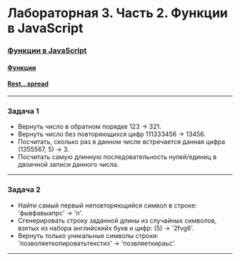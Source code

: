 # Лабораторная 3. Часть 2. Функции в JavaScript

### [Функции в JavaScript](https://dmitryweiner.github.io/web-lectures/JS_part2.html#/)
#### [Функции](https://dmitryweiner.github.io/web-lectures/JS_part2.html#/2)
#### [Rest...spread](https://dmitryweiner.github.io/web-lectures/JS_part2.html#/8)

---

### Задача 1

* Вернуть число в обратном порядке 123 -> 321.
* Вернуть число без повторяющихся цифр 111333456 -> 13456.
* Посчитать, сколько раз в данном числе встречается данная цифра (1355567, 5) -> 3.
* Посчитать самую длинную последовательность нулей/единиц в двоичной записи данного числа.

---

### Задача 2

* Найти самый первый неповторяющийся символ в строке: 'фывфавыапрс' -> 'п'.
* Cгенерировать строку заданной длины из случайных символов, взятых из набора английскийх букв и цифр: (5) -> '2fvg6'.
* Вернуть только уникальные символы строки: 'позволяеткопироватьтекстиз' -> 'позвляеткираьс'.

---

